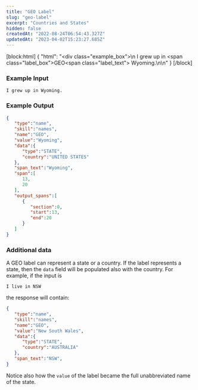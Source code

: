```yaml
---
title: "GEO Label"
slug: "geo-label"
excerpt: "Countries and States"
hidden: false
createdAt: "2022-08-24T06:54:43.327Z"
updatedAt: "2023-04-02T15:23:27.685Z"
---
```

[block:html]
{
  "html": "<div class=\"example_box\">\n  I grew up in <span class=\"label_box\">GEO</span><span class=\"label_text\"> Wyoming.</span>\n</div>\n"
}
[/block]



### Example Input

```
I grew up in Wyoming.
```



### Example Output

```json
{
   "type":"name",
   "skill":"names",
   "name":"GEO",
   "value":"Wyoming",
   "data":{
      "type":"STATE",
      "country":"UNITED STATES"
   },
   "span_text":"Wyoming",
   "span":[
      13,
      20
   ],
   "output_spans":[
      {
         "section":0,
         "start":13,
         "end":20
      }
   ]
}
```



### Additional data

A GEO label can represent a state or a country. If the label represents a state, then the `data` field will be populated also with the country. For example, if the input is 

```
I live in NSW
```



the response will contain:

```json
{
   "type":"name",
   "skill":"names",
   "name":"GEO",
   "value":"New South Wales",
   "data":{
      "type":"STATE",
      "country":"AUSTRALIA"
   },
   "span_text":"NSW",
}
```



Notice also how the `value` of the label became the full unabbreviated name of the state.